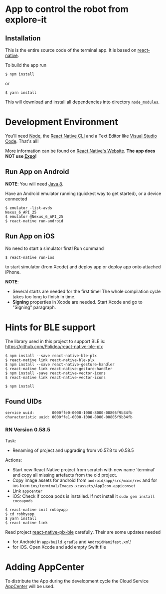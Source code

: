 # App to control the robot from explore-it

## Installation

This is the entire source code of the terminal app. It is based on [react-native](https://facebook.github.io/react-native/).

To build the app run

```
$ npm install
```

or

```
$ yarn install
```

This will download and install all dependencies into directory ``node_modules``.

# Development Environment

You'll need [Node](https://nodejs.org/en/download/), the [React Native CLI](https://facebook.github.io/react-native/docs/getting-started#the-react-native-cli) and a Text Editor like [Visual Studio Code](https://code.visualstudio.com/). That's all!

More information can be found on [React Native's Website](https://facebook.github.io/react-native/docs/getting-started). **The app does NOT use [Expo](https://expo.io/)!**

## Run App on Android

**NOTE**: You will need [Java 8](https://facebook.github.io/react-native/docs/getting-started#java-development-kit).

Have an Android emulator running (quickest way to get started), or a device connected

```
$ emulator -list-avds
Nexus_6_API_25
$ emulator @Nexus_6_API_25
$ react-native run-android
```

## Run App on iOS

No need to start a simulator first! Run command

```
$ react-native run-ios
```

to start simulator (from Xcode) and deploy app or deploy app onto attached iPhone.

**NOTE**:

- Several starts are needed for the first time! The whole compilation cycle takes too long to finish in time.
- **Signing** properties in Xcode are needed. Start Xcode and go to "Signing" paragraph.

# Hints for BLE support

The library used in this project to support BLE is: https://github.com/Polidea/react-native-ble-plx
```
$ npm install --save react-native-ble-plx
$ react-native link react-native-ble-plx
$ npm install --save react-native-gesture-handler
$ react-native link react-native-gesture-handler
$ npm install -save react-native-vector-icons
$ react-native link react-native-vector-icons

$ npm install
```


## Found UIDs

```
service uuid:        0000ffe0-0000-1000-8000-00805f9b34fb
characteristic uuid: 0000ffe1-0000-1000-8000-00805f9b34fb
```



### RN Version 0.58.5

Task: 
 - Renaming of project and upgrading from v0.57.8 to v0.58.5

Actions: 
- Start new React Native project from scratch with new name 'terminal' and copy all missing artefacts from the old project.
- Copy image assets for android from `android/app/src/main/res` and for ios from `ios/terminal/Images.xcassets/AppIcon.appiconset`
- Link `appcenter`
- iOS: Check if cocoa pods is installed. If not install it `sudo gem install cocoapods`

```
$ react-native init robbyapp
$ cd robbyapp
$ yarn install
$ react-native link

```

Read project [react-native-plx-ble](https://github.com/Polidea/react-native-ble-plx) carefully. Their are some updates needed 
    
 - for Android in `app/build.gradle` and `AndroidManifest.xml`!
 - for iOS. Open Xcode and add empty Swift file

# Adding AppCenter

To distribute the App during the development cycle the Cloud Service [AppCenter](https://visualstudio.microsoft.com/de/app-center/) will be used.

